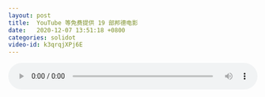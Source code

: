 ```yaml
---
layout: post
title:  YouTube 等免费提供 19 部邦德电影
date:   2020-12-07 13:51:18 +0800
categories: solidot
video-id: k3qrqjXPj6E
---
```


<audio src="/assets/b87c7a5ece855000e172ec01f7ab5f75.mp3" style="width: 100%;" controls></audio>

